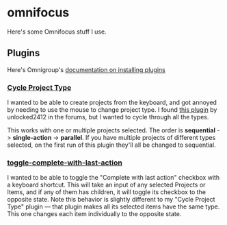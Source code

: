# omnifocus
Here's some Omnifocus stuff I use.

## Plugins

Here's Omnigroup's [documentation on installing plugins](https://omni-automation.com/plugins/installation.html)

### [Cycle Project Type](https://github.com/brentajones/omnifocus/blob/main/Cycle%20Project%20Type.omnijs)

I wanted to be able to create projects from the keyboard, and got annoyed by needing to use the mouse to change project type. I found [this plugin](https://discourse.omnigroup.com/t/keyboard-shortcut-to-turn-selected-project-or-task-group-parent-to-sequential/63128) by unlocked2412 in the forums, but I wanted to cycle through all the types.

This works with one or multiple projects selected. The order is **sequential** -> **single-action** -> **parallel**. If you have multiple projects of different types selected, on the first run of this plugin they'll all be changed to sequential.

### [toggle-complete-with-last-action](https://github.com/brentajones/omnifocus/blob/main/toggle-complete-with-last-action.omnijs)

I wanted to be able to toggle the "Complete with last action" checkbox with a keyboard shortcut. This will take an input of any selected Projects or Items, and if any of them has children, it will toggle its checkbox to the opposite state. Note this behavior is slightly different to my "Cycle Project Type" plugin — that plugin makes all its selected items have the same type. This one changes each item individually to the opposite state.